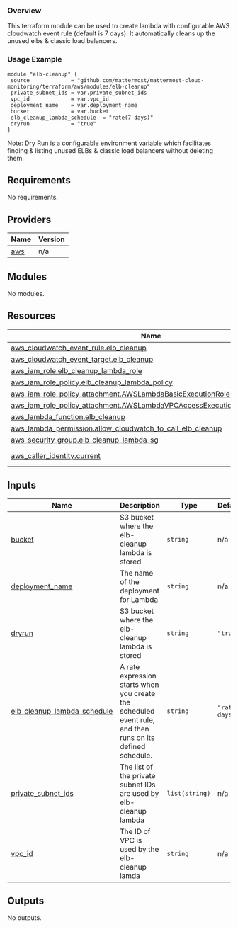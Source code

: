 ### Overview
 
This terraform module can be used to create lambda with configurable AWS cloudwatch event rule (default is 7 days).
It automatically cleans up the unused elbs & classic load balancers.
 
### Usage Example
 
```hcl
module "elb-cleanup" {
 source             = "github.com/mattermost/mattermost-cloud-monitoring/terraform/aws/modules/elb-cleanup"
 private_subnet_ids = var.private_subnet_ids
 vpc_id             = var.vpc_id
 deployment_name    = var.deployment_name
 bucket             = var.bucket
 elb_cleanup_lambda_schedule  = "rate(7 days)"
 dryrun             = "true"
}
```
 
Note: Dry Run is a configurable environment variable which facilitates finding & listing unused ELBs & classic load balancers without deleting them.


<!-- BEGIN_TF_DOCS -->
## Requirements

No requirements.

## Providers

| Name | Version |
|------|---------|
| <a name="provider_aws"></a> [aws](#provider\_aws) | n/a |

## Modules

No modules.

## Resources

| Name | Type |
|------|------|
| [aws_cloudwatch_event_rule.elb_cleanup](https://registry.terraform.io/providers/hashicorp/aws/latest/docs/resources/cloudwatch_event_rule) | resource |
| [aws_cloudwatch_event_target.elb_cleanup](https://registry.terraform.io/providers/hashicorp/aws/latest/docs/resources/cloudwatch_event_target) | resource |
| [aws_iam_role.elb_cleanup_lambda_role](https://registry.terraform.io/providers/hashicorp/aws/latest/docs/resources/iam_role) | resource |
| [aws_iam_role_policy.elb_cleanup_lambda_policy](https://registry.terraform.io/providers/hashicorp/aws/latest/docs/resources/iam_role_policy) | resource |
| [aws_iam_role_policy_attachment.AWSLambdaBasicExecutionRoleELBCleanup](https://registry.terraform.io/providers/hashicorp/aws/latest/docs/resources/iam_role_policy_attachment) | resource |
| [aws_iam_role_policy_attachment.AWSLambdaVPCAccessExecutionRoleELBCleanup](https://registry.terraform.io/providers/hashicorp/aws/latest/docs/resources/iam_role_policy_attachment) | resource |
| [aws_lambda_function.elb_cleanup](https://registry.terraform.io/providers/hashicorp/aws/latest/docs/resources/lambda_function) | resource |
| [aws_lambda_permission.allow_cloudwatch_to_call_elb_cleanup](https://registry.terraform.io/providers/hashicorp/aws/latest/docs/resources/lambda_permission) | resource |
| [aws_security_group.elb_cleanup_lambda_sg](https://registry.terraform.io/providers/hashicorp/aws/latest/docs/resources/security_group) | resource |
| [aws_caller_identity.current](https://registry.terraform.io/providers/hashicorp/aws/latest/docs/data-sources/caller_identity) | data source |

## Inputs

| Name | Description | Type | Default | Required |
|------|-------------|------|---------|:--------:|
| <a name="input_bucket"></a> [bucket](#input\_bucket) | S3 bucket where the elb-cleanup lambda is stored | `string` | n/a | yes |
| <a name="input_deployment_name"></a> [deployment\_name](#input\_deployment\_name) | The name of the deployment for Lambda | `string` | n/a | yes |
| <a name="input_dryrun"></a> [dryrun](#input\_dryrun) | S3 bucket where the elb-cleanup lambda is stored | `string` | `"true"` | no |
| <a name="input_elb_cleanup_lambda_schedule"></a> [elb\_cleanup\_lambda\_schedule](#input\_elb\_cleanup\_lambda\_schedule) | A rate expression starts when you create the scheduled event rule, and then runs on its defined schedule. | `string` | `"rate(7 days)"` | no |
| <a name="input_private_subnet_ids"></a> [private\_subnet\_ids](#input\_private\_subnet\_ids) | The list of the private subnet IDs are used by elb-cleanup lambda | `list(string)` | n/a | yes |
| <a name="input_vpc_id"></a> [vpc\_id](#input\_vpc\_id) | The ID of VPC is used by the elb-cleanup lamda | `string` | n/a | yes |

## Outputs

No outputs.
<!-- END_TF_DOCS -->